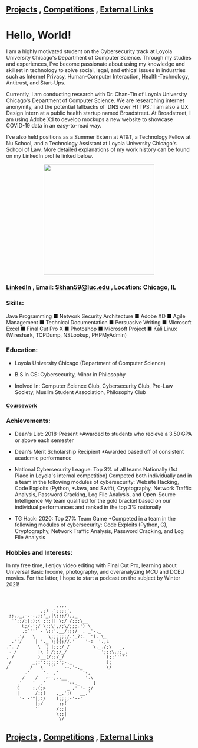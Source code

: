 ## [Projects](https://skhan59.github.io/projects) , [Competitions](https://skhan59.github.io/competitions) , [External Links](https://skhan59.github.io/ExternalLinks) 

# Hello, World!

I am a highly motivated student on the Cybersecurity track at Loyola University Chicago's Department of Computer Science. Through my studies and experiences, I've become passionate about using my knowledge and skillset in technology to solve social, legal, and ethical issues in industries such as Internet Privacy, Human-Computer Interaction, Health-Technology, Antitrust, and Start-Ups.

Currently, I am conducting research with Dr. Chan-Tin of Loyola University Chicago's Department of Computer Science. We are researching internet anonymity, and the potential fallbacks of 'DNS over HTTPS.' I am also a UX Design Intern at a public health startup named Broadstreet. At Broadstreet, I am using Adobe Xd to develop mockups a new website to showcase COVID-19 data in an easy-to-read way.

I’ve also held positions as a Summer Extern at AT&T, a Technology Fellow at Nu School, and a Technology Assistant at Loyola University Chicago's School of Law. More detailed explanations of my work history can be found on my LinkedIn profile linked below.


<p align="center">
  <img width="300" height="300" src="https://avatars2.githubusercontent.com/u/45646815?s=400&u=a7211a3e1383ae0a9e09127f4cb8d03fbe51f8db&v=4">
</p>

### [LinkedIn](https://www.linkedin.com/in/saad-khan-508421176/) , Email: Skhan59@luc.edu , Location: Chicago, IL

### Skills:
Java Programming ■ Network Security Architecture ■ Adobe XD ■ Agile Management ■ Technical Documentation ■ Persuasive Writing ■	Microsoft Excel ■	Final Cut Pro X ■	Photoshop ■	Microsoft Project ■	Kali Linux (Wireshark, TCPDump, NSLookup, PHPMyAdmin)


### Education: 

- Loyola University Chicago (Department of Computer Science)

- B.S in CS: Cybersecurity, Minor in Philosophy

- Inolved In: Computer Science Club, Cybersecurity Club, Pre-Law Society, Muslim Student Association, Philosophy Club

#### [Coursework](https://www.skhan59.github.io/Coursework.md)

### Achievements: 

- Dean's List: 2018-Present 
  *Awarded to students who recieve a 3.50 GPA or above each semester

- Dean's Merit Scholarship Recipient
  *Awarded based off of consistent academic performance

- National Cybersecurity League: Top 3% of all teams Nationally (1st Place in Loyola's internal competition)
  Competed both individually and in a team in the following modules of cybersecurity: Website Hacking, Code Exploits (Python,
  *Java, and Swift), Cryptography, Network Traffic Analysis, Password Cracking, Log File Analysis, and Open-Source Intelligence My team qualified for the gold bracket based on our individual performances and ranked in the top 3% nationally

- TG Hack: 2020: Top 27% Team Game
  *Competed in a team in the following modules of cybersecurity: Code Exploits (Python, C), Cryptography, Network Traffic Analysis, Password Cracking, and Log File Analysis
  
### Hobbies and Interests: 

In my free time, I enjoy video editing with Final Cut Pro, learning about Universal Basic Income, photography, and overanalyzing MCU and DCEU movies. For the latter, I hope to start a podcast on the subject by Winter 2021!


<pre><code>
                      
                   ,,,, 
             ,;) .';;;;',
 ;;,,_,-.-.,;;'_,|\;;;/),,_
  `';;/:|:);{ ;;;|| \;/ /;;;\__
      L;/-';/ \;;\',/;\/;;;.') \
      .:`''` - \;;'.__/;;;/  . _'-._ 
    .'/   \     \;;;;;;/.'_7:.  '). \_
  .''/     | '._ );}{;//.'    '-:  '.,L
.'. /       \  ( |;;;/_/         \._./;\   _,
 . /        |\ ( /;;/_/             ';;;\,;;_,
. /         )__(/;;/_/                (;;'''''
 /        _;:':;;;;:';-._             );
/        /   \  `'`   --.'-._         \/
       .'     '.  ,'         '-,
      /    /   r--,..__       '.\
    .'    '  .'        '--._     ]
    (     :.(;>        _ .' '- ;/
    |      /:;(    ,_.';(   __.'
     '- -'"|;:/    (;;;;-'--'
           |;/      ;;(
           ''      /;;|
                   \;;|
                    \/
</code></pre>

## [Projects](https://skhan59.github.io/projects) , [Competitions](https://skhan59.github.io/competitions) , [External Links](https://skhan59.github.io/ExternalLinks) 
